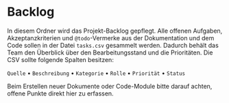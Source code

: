 # Backlog

In diesem Ordner wird das Projekt-Backlog gepflegt.  Alle offenen Aufgaben, Akzeptanzkriterien und `@todo`-Vermerke aus der Dokumentation und dem Code sollen in der Datei `tasks.csv` gesammelt werden.  Dadurch behält das Team den Überblick über den Bearbeitungsstand und die Prioritäten.  Die CSV sollte folgende Spalten besitzen:

`Quelle` • `Beschreibung` • `Kategorie` • `Rolle` • `Priorität` • `Status`

Beim Erstellen neuer Dokumente oder Code-Module bitte darauf achten, offene Punkte direkt hier zu erfassen.
